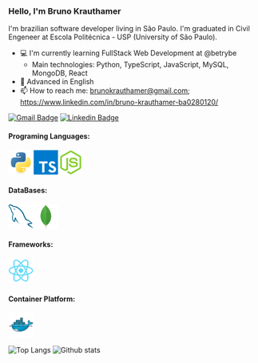 ### Hello, I'm Bruno Krauthamer

I'm brazilian software developer living in São Paulo. I'm graduated in Civil Engeneer at Escola Politécnica - USP (University of São Paulo).

- 💻 I'm currently learning FullStack Web Development at @betrybe
  - Main technologies: Python, TypeScript, JavaScript, MySQL, MongoDB, React
- 📖 Advanced in English  
- 📫 How to reach me: brunokrauthamer@gmail.com; https://www.linkedin.com/in/bruno-krauthamer-ba0280120/

[![Gmail Badge](https://img.shields.io/badge/-Gmail-D14836?style=for-the-badge&logo=Gmail&logoColor=white&link=mailto:brunokrauthamer@gmail.com)](mailto:brunokrauthamer@gmail.com)
[![Linkedin Badge](https://img.shields.io/badge/LinkedIn-0077B5?style=for-the-badge&logo=linkedin&logoColor=white&link=https://www.linkedin.com/in/bruno-krauthamer-ba0280120/)](https://www.linkedin.com/in/bruno-krauthamer-ba0280120/)


#### Programing Languages:
<img src="https://raw.githubusercontent.com/devicons/devicon/master/icons/python/python-original.svg" height="50"><img src="https://github.com/devicons/devicon/raw/master/icons/typescript/typescript-original.svg" height="50"><img src="https://github.com/devicons/devicon/raw/master/icons/nodejs/nodejs-original.svg" height="50">

#### DataBases:
<img src="https://github.com/devicons/devicon/raw/master/icons/mysql/mysql-original.svg" height="50"><img src="https://github.com/devicons/devicon/raw/master/icons/mongodb/mongodb-original.svg" height="50">


#### Frameworks:
<img src="https://github.com/devicons/devicon/raw/master/icons/react/react-original.svg" height="50">

#### Container Platform:
<img src="https://github.com/devicons/devicon/raw/master/icons/docker/docker-original.svg" height="50">


![Top Langs](https://github-readme-stats.vercel.app/api/top-langs/?username=brunokrauthamer&layout=compact&show_icons=true&count_private=true&show_icons=true&theme=tokyonight&show_icons=true)
![Github stats](https://github-readme-stats.vercel.app/api?username=brunokrauthamer&show_icons=true&count_private=true&show_icons=true&theme=tokyonight&show_icons=true)



